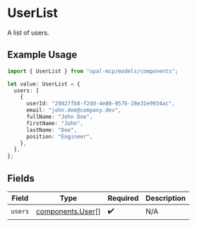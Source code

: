 # UserList

A list of users.

## Example Usage

```typescript
import { UserList } from "opal-mcp/models/components";

let value: UserList = {
  users: [
    {
      userId: "29827fb8-f2dd-4e80-9576-28e31e9934ac",
      email: "john.doe@company.dev",
      fullName: "John Doe",
      firstName: "John",
      lastName: "Doe",
      position: "Engineer",
    },
  ],
};
```

## Fields

| Field                                                | Type                                                 | Required                                             | Description                                          |
| ---------------------------------------------------- | ---------------------------------------------------- | ---------------------------------------------------- | ---------------------------------------------------- |
| `users`                                              | [components.User](../../models/components/user.md)[] | :heavy_check_mark:                                   | N/A                                                  |